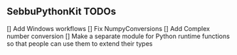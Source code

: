 ## SebbuPythonKit TODOs
[] Add Windows workflows
[] Fix NumpyConversions
[] Add Complex number conversion
[] Make a separate module for Python runtime functions so that people can use them to extend their types
